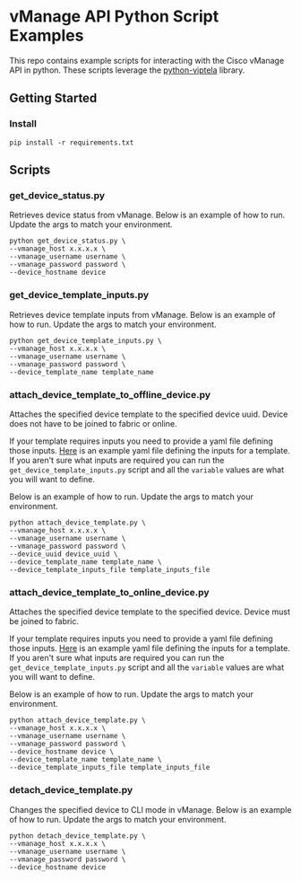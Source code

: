 # vManage API Python Script Examples

This repo contains example scripts for interacting with the Cisco vManage API in python.  These scripts leverage the [python-viptela](https://github.com/CiscoDevNet/python-viptela) library.

## Getting Started

### Install

```shell
pip install -r requirements.txt
```

## Scripts

### get_device_status.py

Retrieves device status from vManage.  Below is an example of how to run.  Update the args to match your environment.

```shell
python get_device_status.py \
--vmanage_host x.x.x.x \
--vmanage_username username \
--vmanage_password password \
--device_hostname device
```

### get_device_template_inputs.py

Retrieves device template inputs from vManage.  Below is an example of how to run.  Update the args to match your environment.

```shell
python get_device_template_inputs.py \
--vmanage_host x.x.x.x \
--vmanage_username username \
--vmanage_password password \
--device_template_name template_name
```

### attach_device_template_to_offline_device.py

Attaches the specified device template to the specified device uuid.  Device does not have to be joined to fabric or online.

If your template requires inputs you need to provide a yaml file defining those inputs.  [Here](https://github.com/briantsaunders/vmanage-api-scripts/blob/main/example_template_inputs.yaml) is an example yaml file defining the inputs for a template.  If you aren't sure what inputs are required you can run the `get_device_template_inputs.py` script and all the `variable` values are what you will want to define.

Below is an example of how to run.  Update the args to match your environment.

```shell
python attach_device_template.py \
--vmanage_host x.x.x.x \
--vmanage_username username \
--vmanage_password password \
--device_uuid device_uuid \
--device_template_name template_name \
--device_template_inputs_file template_inputs_file
```

### attach_device_template_to_online_device.py

Attaches the specified device template to the specified device.  Device must be joined to fabric.

If your template requires inputs you need to provide a yaml file defining those inputs.  [Here](https://github.com/briantsaunders/vmanage-api-scripts/blob/main/example_template_inputs.yaml) is an example yaml file defining the inputs for a template.  If you aren't sure what inputs are required you can run the `get_device_template_inputs.py` script and all the `variable` values are what you will want to define.

Below is an example of how to run.  Update the args to match your environment.

```shell
python attach_device_template.py \
--vmanage_host x.x.x.x \
--vmanage_username username \
--vmanage_password password \
--device_hostname device \
--device_template_name template_name \
--device_template_inputs_file template_inputs_file
```

### detach_device_template.py

Changes the specified device to CLI mode in vManage.  Below is an example of how to run.  Update the args to match your environment.

```shell
python detach_device_template.py \
--vmanage_host x.x.x.x \
--vmanage_username username \
--vmanage_password password \
--device_hostname device
```